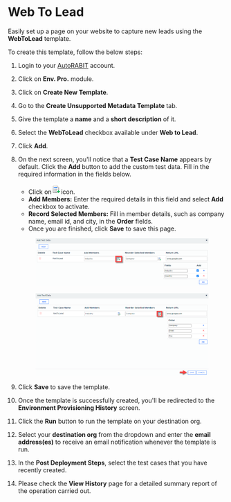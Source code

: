 # Web To Lead

Easily set up a page on your website to capture new leads using the **WebToLead** template.

To create this template, follow the below steps:

1. Login to your [AutoRABIT](https://www.autorabit.com/) account.
2. Click on **Env. Pro.** module.
3. Click on **Create New Template**.
4. Go to the **Create Unsupported Metadata Template** tab.
5. Give the template a **name** and a **short description** of it.
6. Select the **WebToLead** checkbox available under **Web to Lead**.
7. Click **Add**.
8.  On the next screen, you'll notice that a **Test Case Name** appears by default. Click the **Add** button to add the custom test data. Fill in the required information in the fields below.

    * Click on![](<../../../../../../.gitbook/assets/image (5) (1) (1) (1) (1) (1) (1) (1) (1) (1) (1) (1) (1) (1) (1) (1) (1).png>)icon.
    * **Add Members:** Enter the required details in this field and select **Add** checkbox to activate.
    * **Record Selected Members:** Fill in member details, such as company name, email id, and city, in the **Order** fields.
    * Once you are finished, click **Save** to save this page.

    <figure><img src="../../../../../../.gitbook/assets/image (1482).png" alt=""><figcaption></figcaption></figure>

    <figure><img src="../../../../../../.gitbook/assets/image (1483).png" alt=""><figcaption></figcaption></figure>
9. Click **Save** to save the template.
10. Once the template is successfully created, you'll be redirected to the **Environment Provisioning History** screen.
11. Click the **Run** button to run the template on your destination org.
12. Select your **destination org** from the dropdown and enter the **email address(es)** to receive an email notification whenever the template is run.
13. In the **Post Deployment Steps**, select the test cases that you have recently created.&#x20;
14. Please check the **View History** page for a detailed summary report of the operation carried out.
